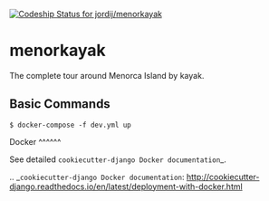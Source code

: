 [ ![Codeship Status for jordij/menorkayak](https://codeship.com/projects/5ef0f9e0-fb2f-0134-7062-02a6a40c3d5e/status?branch=master)](https://codeship.com/projects/211441)

menorkayak
==========

The complete tour around Menorca Island by kayak.


Basic Commands
--------------

```
$ docker-compose -f dev.yml up
```

Docker
^^^^^^

See detailed `cookiecutter-django Docker documentation`_.

.. _`cookiecutter-django Docker documentation`: http://cookiecutter-django.readthedocs.io/en/latest/deployment-with-docker.html



